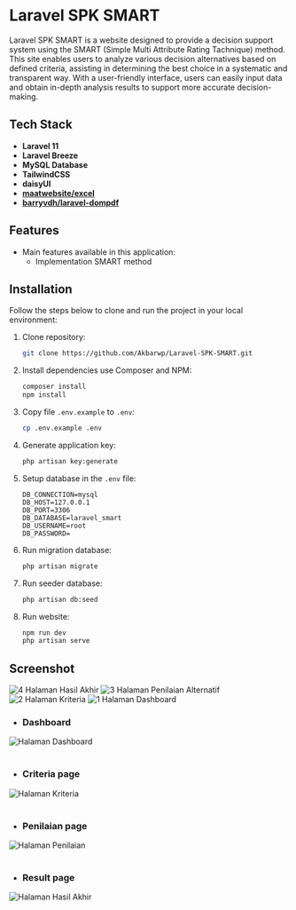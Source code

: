 # Laravel SPK SMART

Laravel SPK SMART is a website designed to provide a decision support system using the SMART (Simple Multi Attribute Rating Tachnique) method. This site enables users to analyze various decision alternatives based on defined criteria, assisting in determining the best choice in a systematic and transparent way. With a user-friendly interface, users can easily input data and obtain in-depth analysis results to support more accurate decision-making.

## Tech Stack

- **Laravel 11**
- **Laravel Breeze**
- **MySQL Database**
- **TailwindCSS**
- **daisyUI**
- **[maatwebsite/excel](https://laravel-excel.com/)**
- **[barryvdh/laravel-dompdf](https://github.com/barryvdh/laravel-dompdf)**

## Features

- Main features available in this application:
  - Implementation SMART method

## Installation

Follow the steps below to clone and run the project in your local environment:

1. Clone repository:

    ```bash
    git clone https://github.com/Akbarwp/Laravel-SPK-SMART.git
    ```

2. Install dependencies use Composer and NPM:

    ```bash
    composer install
    npm install
    ```

3. Copy file `.env.example` to `.env`:

    ```bash
    cp .env.example .env
    ```

4. Generate application key:

    ```bash
    php artisan key:generate
    ```

5. Setup database in the `.env` file:

    ```plaintext
    DB_CONNECTION=mysql
    DB_HOST=127.0.0.1
    DB_PORT=3306
    DB_DATABASE=laravel_smart
    DB_USERNAME=root
    DB_PASSWORD=
    ```

6. Run migration database:

    ```bash
    php artisan migrate
    ```

7. Run seeder database:

    ```bash
    php artisan db:seed
    ```

8. Run website:

    ```bash
    npm run dev
    php artisan serve
    ```

## Screenshot

![4  Halaman Hasil Akhir]()
![3  Halaman Penilaian Alternatif]()
![2  Halaman Kriteria]()
![1  Halaman Dashboard]()


- ### **Dashboard**

<img src="https://github.com/user-attachments/assets/09930340-980c-4c15-954a-62f84c9b1491" alt="Halaman Dashboard" width="" />
<br><br>

- ### **Criteria page**

<img src="https://github.com/user-attachments/assets/d0dfd257-56c8-4c27-888e-501b231cc84e" alt="Halaman Kriteria" width="" />
<br><br>

- ### **Penilaian page**

<img src="https://github.com/user-attachments/assets/dab9e7fc-2575-498c-acb6-e2e51214b429" alt="Halaman Penilaian" width="" />
<br><br>

- ### **Result page**

<img src="https://github.com/user-attachments/assets/6f737a0e-c4ea-48e5-86ea-628e587074b3" alt="Halaman Hasil Akhir" width="" />
<br><br>
